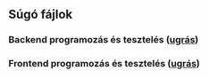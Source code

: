 ## Súgó fájlok

### Backend programozás és tesztelés ([ugrás](README_BPT.md))
### Frontend programozás és tesztelés ([ugrás](README_FPT.md))
